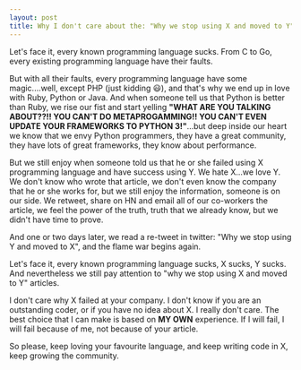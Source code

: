 ```yaml
---
layout: post
title: Why I don't care about the: "Why we stop using X and moved to Y"
---
```


Let's face it, every known programming language sucks. From C to Go, every existing programming language have their faults.

But with all their faults, every programming language have some magic....well, except PHP (just kidding :smiley:), and that's why we end up in love with Ruby, Python or Java. And when someone tell us that Python is better than Ruby, we rise our fist and start yelling __"WHAT ARE YOU TALKING ABOUT??!! YOU CAN'T DO METAPROGAMMING!! YOU CAN'T EVEN UPDATE YOUR FRAMEWORKS TO PYTHON 3!"__...but deep inside our heart we know that we envy Python programmers, they have a great community, they have lots of great frameworks, they know about performance.

But we still enjoy when someone told us that he or she failed using X programming language and have success using Y. We hate X...we love Y. We don't know who wrote that article, we don't even know the company that he or she works for, but we still enjoy the information, someone is on our side. We retweet, share on HN and email all of our co-workers the article, we feel the power of the truth, truth that we already know, but we didn't have time to prove.

And one or two days later, we read a re-tweet in twitter: "Why we stop using Y and moved to X", and the flame war begins again.

Let's face it, every known programming language sucks, X sucks, Y sucks. And nevertheless we still pay attention to "why we stop using X and moved to Y" articles.

I don't care why X failed at your company. I don't know if you are an outstanding coder, or if you have no idea about X. I really don't care. The best choice that I can make is based on __MY OWN__ experience. If I will fail, I will fail because of me, not because of your article.

So please, keep loving your favourite language, and keep writing code in X, keep growing the community.
